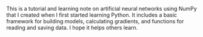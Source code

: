 This is a tutorial and learning note on artificial neural networks using NumPy that I created when I first started learning Python. It includes a basic framework for building models, calculating gradients, and functions for reading and saving data. I hope it helps others learn.

